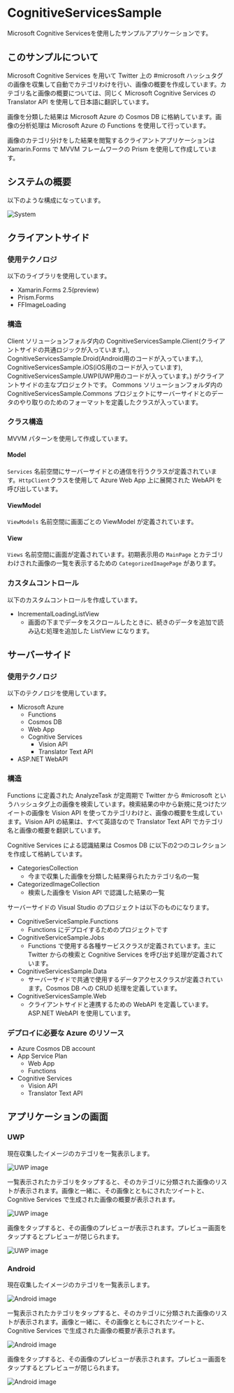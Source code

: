 # CognitiveServicesSample
Microsoft Cognitive Servicesを使用したサンプルアプリケーションです。

## このサンプルについて

Microsoft Cognitive Services を用いて Twitter 上の #microsoft ハッシュタグの画像を収集して自動でカテゴリわけを行い、画像の概要を作成しています。カテゴリ名と画像の概要については、同じく Microsoft Cognitive Services の Translator API を使用して日本語に翻訳しています。

画像を分類した結果は Microsoft Azure の Cosmos DB に格納しています。画像の分析処理は Microsoft Azure の Functions を使用して行っています。

画像のカテゴリ分けをした結果を閲覧するクライアントアプリケーションは Xamarin.Forms で MVVM フレームワークの Prism を使用して作成しています。

## システムの概要

以下のような構成になっています。

![System](images/system.png)

## クライアントサイド

### 使用テクノロジ

以下のライブラリを使用しています。

- Xamarin.Forms 2.5(preview)
- Prism.Forms
- FFImageLoading

### 構造

Client ソリューションフォルダ内の CognitiveServicesSample.Client(クライアントサイドの共通ロジックが入っています。), CognitiveServicesSample.Droid(Android用のコードが入っています。), CognitiveServicesSample.iOS(iOS用のコードが入っています), CognitiveServicesSample.UWP(UWP用のコードが入っています。) がクライアントサイドの主なプロジェクトです。 Commons ソリューションフォルダ内の　CognitiveServicesSample.Commons プロジェクトにサーバーサイドとのデータのやり取りのためのフォーマットを定義したクラスが入っています。

### クラス構造

MVVM パターンを使用して作成しています。

#### Model

`Services` 名前空間にサーバーサイドとの通信を行うクラスが定義されています。`HttpClient`クラスを使用して Azure Web App 上に展開された WebAPI を呼び出しています。

#### ViewModel

`ViewModels` 名前空間に画面ごとの ViewModel が定義されています。

#### View

`Views` 名前空間に画面が定義されています。初期表示用の `MainPage` とカテゴリわけされた画像の一覧を表示するための `CategorizedImagePage` があります。

### カスタムコントロール

以下のカスタムコントロールを作成しています。

- IncrementalLoadingListView
    - 画面の下までデータをスクロールしたときに、続きのデータを追加で読み込む処理を追加した ListView になります。

## サーバーサイド

### 使用テクノロジ

以下のテクノロジを使用しています。

- Microsoft Azure
    - Functions
    - Cosmos DB
    - Web App
    - Cognitive Services
        - Vision API
        - Translator Text API
- ASP.NET WebAPI

### 構造

Functions に定義された AnalyzeTask が定周期で Twitter から #microsoft というハッシュタグ上の画像を検索しています。検索結果の中から新規に見つけたツイートの画像を Vision API を使ってカテゴリわけと、画像の概要を生成しています。Vision API の結果は、すべて英語なので Translator Text API でカテゴリ名と画像の概要を翻訳しています。

Cognitive Services による認識結果は Cosmos DB に以下の2つのコレクションを作成して格納しています。

- CategoriesCollection
    - 今まで収集した画像を分類した結果得られたカテゴリ名の一覧
- CategorizedImageCollection
    - 検索した画像を Vision API で認識した結果の一覧

サーバーサイドの Visual Studio のプロジェクトは以下のものになります。

- CognitiveServiceSample.Functions
    - Functions にデプロイするためのプロジェクトです
- CognitiveServiceSample.Jobs
    - Functions で使用する各種サービスクラスが定義されています。主に Twitter からの検索と Cognitive Services を呼び出す処理が定義されています。
- CognitiveServicesSample.Data
    - サーバーサイドで共通で使用するデータアクセスクラスが定義されています。Cosmos DB への CRUD 処理を定義しています。
- CognitiveServicesSample.Web
    - クライアントサイドと連携するための WebAPI を定義しています。ASP.NET WebAPI を使用しています。

### デプロイに必要な Azure のリソース

- Azure Cosmos DB account
- App Service Plan
    - Web App
    - Functions
- Cognitive Services
    - Vision API
    - Translator Text API

## アプリケーションの画面

### UWP

現在収集したイメージのカテゴリを一覧表示します。

![UWP image](images/uwp1.png)

一覧表示されたカテゴリをタップすると、そのカテゴリに分類された画像のリストが表示されます。画像と一緒に、その画像とともにされたツイートと、Cognitive Services で生成された画像の概要が表示されます。

![UWP image](images/uwp2.png)

画像をタップすると、その画像のプレビューが表示されます。プレビュー画面をタップするとプレビューが閉じられます。

![UWP image](images/uwp3.png)

### Android

現在収集したイメージのカテゴリを一覧表示します。

![Android image](images/android1.png)

一覧表示されたカテゴリをタップすると、そのカテゴリに分類された画像のリストが表示されます。画像と一緒に、その画像とともにされたツイートと、Cognitive Services で生成された画像の概要が表示されます。

![Android image](images/android2.png)

画像をタップすると、その画像のプレビューが表示されます。プレビュー画面をタップするとプレビューが閉じられます。

![Android image](images/android3.png)


